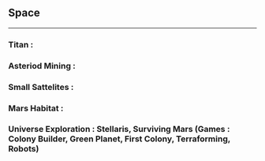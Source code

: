 ## Space

---

### Titan :

### Asteriod Mining :

### Small Sattelites :

### Mars Habitat :

### Universe Exploration : Stellaris, Surviving Mars (Games : Colony Builder, Green Planet, First Colony, Terraforming, Robots)
